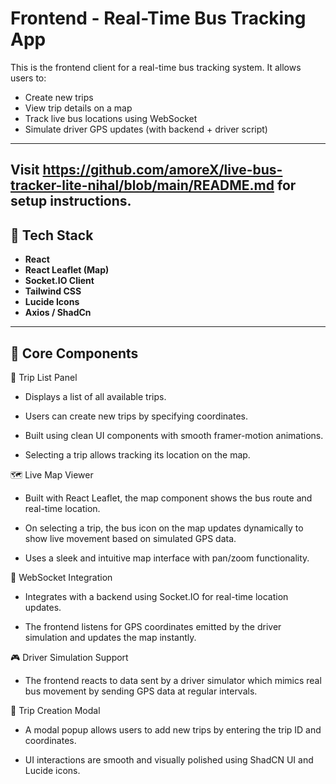 # Frontend - Real-Time Bus Tracking App

This is the frontend client for a real-time bus tracking system. It allows users to:

- Create new trips
- View trip details on a map
- Track live bus locations using WebSocket
- Simulate driver GPS updates (with backend + driver script)

---

## Visit https://github.com/amoreX/live-bus-tracker-lite-nihal/blob/main/README.md for setup instructions.

## 🚀 Tech Stack

- **React**
- **React Leaflet (Map)**
- **Socket.IO Client**
- **Tailwind CSS**
- **Lucide Icons**
- **Axios / ShadCn**

---

## 🧩 Core Components
🧭 Trip List Panel

   -  Displays a list of all available trips.

   -  Users can create new trips by specifying coordinates.

   -  Built using clean UI components with smooth framer-motion animations.

   -  Selecting a trip allows tracking its location on the map.

🗺️ Live Map Viewer

   -  Built with React Leaflet, the map component shows the bus route and real-time location.

   -  On selecting a trip, the bus icon on the map updates dynamically to show live movement based on simulated GPS data.

   -  Uses a sleek and intuitive map interface with pan/zoom functionality.

🔌 WebSocket Integration

   - Integrates with a backend using Socket.IO for real-time location updates.

   - The frontend listens for GPS coordinates emitted by the driver simulation and updates the map instantly.

🎮 Driver Simulation Support

-  The frontend reacts to data sent by a driver simulator which mimics real bus movement by sending GPS data at regular intervals.

🧵 Trip Creation Modal

   - A modal popup allows users to add new trips by entering the trip ID and coordinates.

   - UI interactions are smooth and visually polished using ShadCN UI and Lucide icons.



